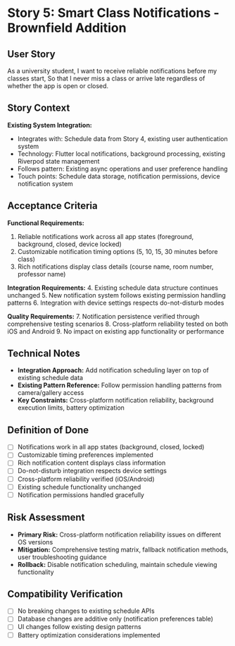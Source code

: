 # Story 5: Smart Class Notifications - Brownfield Addition

## User Story
As a university student,
I want to receive reliable notifications before my classes start,
So that I never miss a class or arrive late regardless of whether the app is open or closed.

## Story Context

**Existing System Integration:**
- Integrates with: Schedule data from Story 4, existing user authentication system
- Technology: Flutter local notifications, background processing, existing Riverpod state management
- Follows pattern: Existing async operations and user preference handling
- Touch points: Schedule data storage, notification permissions, device notification system

## Acceptance Criteria

**Functional Requirements:**
1. Reliable notifications work across all app states (foreground, background, closed, device locked)
2. Customizable notification timing options (5, 10, 15, 30 minutes before class)
3. Rich notifications display class details (course name, room number, professor name)

**Integration Requirements:**
4. Existing schedule data structure continues unchanged
5. New notification system follows existing permission handling patterns
6. Integration with device settings respects do-not-disturb modes

**Quality Requirements:**
7. Notification persistence verified through comprehensive testing scenarios
8. Cross-platform reliability tested on both iOS and Android
9. No impact on existing app functionality or performance

## Technical Notes
- **Integration Approach:** Add notification scheduling layer on top of existing schedule data
- **Existing Pattern Reference:** Follow permission handling patterns from camera/gallery access
- **Key Constraints:** Cross-platform notification reliability, background execution limits, battery optimization

## Definition of Done
- [ ] Notifications work in all app states (background, closed, locked)
- [ ] Customizable timing preferences implemented
- [ ] Rich notification content displays class information
- [ ] Do-not-disturb integration respects device settings
- [ ] Cross-platform reliability verified (iOS/Android)
- [ ] Existing schedule functionality unchanged
- [ ] Notification permissions handled gracefully

## Risk Assessment
- **Primary Risk:** Cross-platform notification reliability issues on different OS versions
- **Mitigation:** Comprehensive testing matrix, fallback notification methods, user troubleshooting guidance
- **Rollback:** Disable notification scheduling, maintain schedule viewing functionality

## Compatibility Verification
- [ ] No breaking changes to existing schedule APIs
- [ ] Database changes are additive only (notification preferences table)
- [ ] UI changes follow existing design patterns
- [ ] Battery optimization considerations implemented